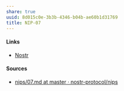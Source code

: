 ```yaml
---
share: true
uuid: 8d015c0e-3b3b-4346-b04b-ae60b1d31769
title: NIP-07
---
```

#### Links

* [Nostr](../78abfe73-37cb-4f3b-9e08-faad85669fb7)

#### Sources

* [nips/07.md at master · nostr-protocol/nips](https://github.com/nostr-protocol/nips/blob/master/07.md)